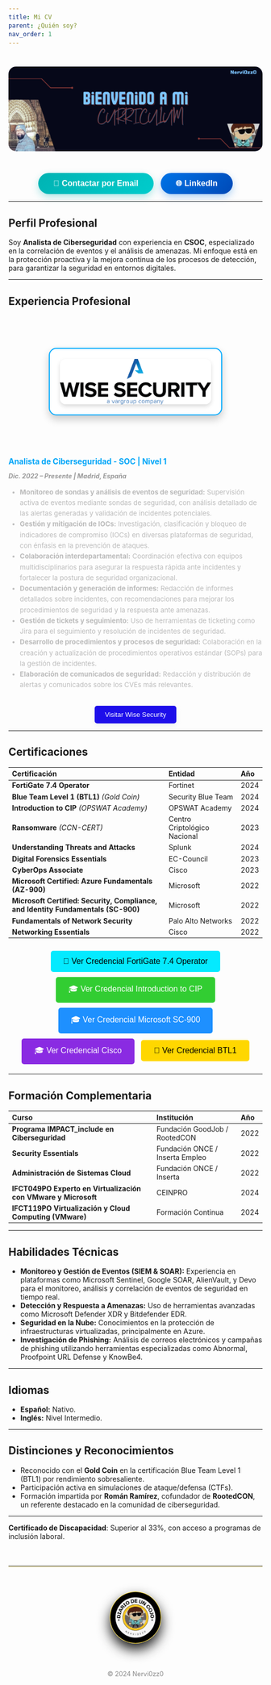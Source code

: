 ```yaml
---
title: Mi CV
parent: ¿Quién soy?
nav_order: 1
---
```


<div style="text-align: center; margin: 40px 0;">
  <img src="/assets/images/NERVCV.png" alt="Portada" style="max-width: 100%; height: auto; border-radius: 15px; box-shadow: none; transition: none;">
</div>



<div style="text-align: center; margin-top: 20px;">
  <span class="fs-3">
    <a href="mailto:jmiguel.htp@gmail.com" style="text-decoration: none;">
      <button class="btn" style="padding: 12px 30px; font-size: 16px; font-weight: bold; border-radius: 50px; border: none; background: linear-gradient(135deg, #00b3b3, #00cccc); color: white; transition: all 0.3s ease-in-out; box-shadow: 0 6px 15px rgba(0, 180, 180, 0.3); transform: scale(1); cursor: pointer;">
        📧 Contactar por Email
      </button>
    </a>
  </span>

  <span class="fs-3" style="margin-left: 10px;">
    <a href="https://www.linkedin.com/in/jmam84" target="_blank" style="text-decoration: none;">
      <button class="btn" style="padding: 12px 30px; font-size: 16px; font-weight: bold; border-radius: 50px; border: none; background: linear-gradient(135deg, #0073e6, #0049b7); color: white; transition: all 0.3s ease-in-out; box-shadow: 0 6px 15px rgba(0, 115, 230, 0.3); transform: scale(1); cursor: pointer;">
        🌐 LinkedIn
      </button>
    </a>
  </span>
</div>



---

## **Perfil Profesional**

Soy **Analista de Ciberseguridad** con experiencia en **CSOC**, especializado en la correlación de eventos y el análisis de amenazas. Mi enfoque está en la protección proactiva y la mejora continua de los procesos de detección, para garantizar la seguridad en entornos digitales.

---

## **Experiencia Profesional**

<div style="display: flex; align-items: center; margin-top: 40px; flex-wrap: wrap; justify-content: center; padding: 40px;">
  <div style="flex: 0 0 auto; margin-bottom: 20px; width: 100%; max-width: 300px; border: 2px solid #00aaff; padding: 20px; background-color: #ffffff; border-radius: 15px; box-shadow: 0 8px 16px rgba(0, 0, 0, 0.2); transition: transform 0.3s ease;">
    <img src="/assets/images/wise (1).png" alt="Logo Wise Security" style="max-width: 100%; display: block; margin: 0 auto; border-radius: 12px; box-shadow: 0 4px 8px rgba(0, 0, 0, 0.15); transition: transform 0.3s ease;">
  </div>




</div>
  <div style="flex: 1; min-width: 300px; color: #dcdcdc;">
    <h3 style="font-size: 1.1em; font-weight: bold; color:rgb(2, 166, 248); margin-bottom: 10px;">Analista de Ciberseguridad - SOC | Nivel 1</h3>
    <p style="font-style: italic; color: #999; font-size: 0.9em; margin-bottom: 5px;"><strong>Dic. 2022 – Presente | Madrid, España</strong></p>
    <ul style="font-size: 0.95em; line-height: 1.6; color: #bbb; margin-bottom: 15px;">
      <li><strong>Monitoreo de sondas y análisis de eventos de seguridad:</strong> Supervisión activa de eventos mediante sondas de seguridad, con análisis detallado de las alertas generadas y validación de incidentes potenciales.</li>
      <li><strong>Gestión y mitigación de IOCs:</strong> Investigación, clasificación y bloqueo de indicadores de compromiso (IOCs) en diversas plataformas de seguridad, con énfasis en la prevención de ataques.</li>
      <li><strong>Colaboración interdepartamental:</strong> Coordinación efectiva con equipos multidisciplinarios para asegurar la respuesta rápida ante incidentes y fortalecer la postura de seguridad organizacional.</li>
      <li><strong>Documentación y generación de informes:</strong> Redacción de informes detallados sobre incidentes, con recomendaciones para mejorar los procedimientos de seguridad y la respuesta ante amenazas.</li>
      <li><strong>Gestión de tickets y seguimiento:</strong> Uso de herramientas de ticketing como Jira para el seguimiento y resolución de incidentes de seguridad.</li>
      <li><strong>Desarrollo de procedimientos y procesos de seguridad:</strong> Colaboración en la creación y actualización de procedimientos operativos estándar (SOPs) para la gestión de incidentes.</li>
      <li><strong>Elaboración de comunicados de seguridad:</strong> Redacción y distribución de alertas y comunicados sobre los CVEs más relevantes.</li>
    </ul>
  </div>
</div>

<div style="margin-top: 30px; text-align: center;">
  <a href="https://www.wisesecurity.com/" target="_blank">
    <button type="button" name="button" class="btn" style="padding: 10px 20px; background-color:rgb(29, 14, 234); border: none; border-radius: 5px; color: white; font-size: 0.95em; cursor: pointer; transition: background-color 0.3s; box-shadow: 0 4px 10px rgba(228, 233, 239, 0.7);">
      Visitar Wise Security
    </button>
  </a>
</div>

---

## **Certificaciones**

| **Certificación**                                          | **Entidad**                     | **Año** |
|:-----------------------------------------------------------|:--------------------------------|:-------|
| **FortiGate 7.4 Operator**                                  | Fortinet                        | 2024   |
| **Blue Team Level 1 (BTL1)** *(Gold Coin)*                  | Security Blue Team              | 2024   |
| **Introduction to CIP** *(OPSWAT Academy)*                  | OPSWAT Academy                  | 2024   |
| **Ransomware** *(CCN-CERT)*                                 | Centro Criptológico Nacional    | 2023   |
| **Understanding Threats and Attacks**                       | Splunk                          | 2024   |
| **Digital Forensics Essentials**                            | EC-Council                      | 2023   |
| **CyberOps Associate**                                      | Cisco                           | 2023   |
| **Microsoft Certified: Azure Fundamentals (AZ-900)**        | Microsoft                       | 2022   |
| **Microsoft Certified: Security, Compliance, and Identity Fundamentals (SC-900)** | Microsoft | 2022 |
| **Fundamentals of Network Security**                        | Palo Alto Networks              | 2022   |
| **Networking Essentials**                                   | Cisco                           | 2022   |

<div style="text-align: center; margin-top: 20px;">
  <a href="https://www.credly.com/badges/a6308e7b-a79d-4e58-900e-b979c3c471d0/linked_in?t=smucyk" target="_blank" style="text-decoration: none;">
    <button style="background-color:rgb(4, 234, 255); color: black; padding: 12px 25px; border: none; border-radius: 5px; font-size: 16px; cursor: pointer; transition: transform 0.2s; margin: 5px;">
      🏅 Ver Credencial FortiGate 7.4 Operator
    </button>
  </a>
  <a href="https://www.credly.com/badges/69575ed1-3fda-40ae-921d-0a54caf0ef54/linked_in?t=so2ymd" target="_blank" style="text-decoration: none;">
    <button style="background-color: #32CD32; color: white; padding: 12px 25px; border: none; border-radius: 5px; font-size: 16px; cursor: pointer; transition: transform 0.2s; margin: 5px;">
      🎓 Ver Credencial Introduction to CIP
    </button>
  </a>
  <a href="https://www.credly.com/badges/69575ed1-3fda-40ae-921d-0a54caf0ef54/linked_in?t=so2ymd" target="_blank" style="text-decoration: none;">
    <button style="background-color: #1E90FF; color: white; padding: 12px 25px; border: none; border-radius: 5px; font-size: 16px; cursor: pointer; transition: transform 0.2s; margin: 5px;">
      🎓 Ver Credencial Microsoft SC-900
    </button>
  </a>
  <a href="https://www.credly.com/badges/40dcf7d6-b041-4d11-8912-26fd30847f18/linked_in?t=rfp0l6" target="_blank" style="text-decoration: none;">
    <button style="background-color: #8A2BE2; color: white; padding: 12px 25px; border: none; border-radius: 5px; font-size: 16px; cursor: pointer; transition: transform 0.2s; margin: 5px;">
      🎓 Ver Credencial Cisco
    </button>
  </a>
  <a href="https://www.credly.com/badges/1fdec1bb-6560-40c2-8ed0-660eeffa43cb/linked_in?t=slxoqk" target="_blank" style="text-decoration: none;">
    <button style="background-color: #FFD700; color: black; padding: 12px 25px; border: none; border-radius: 5px; font-size: 16px; cursor: pointer; transition: transform 0.2s; margin: 5px;">
      🏅 Ver Credencial BTL1
    </button>
  </a>
</div>

---

## **Formación Complementaria**

| **Curso**                                                  | **Institución**                    | **Año** |
|:-----------------------------------------------------------|:-----------------------------------|:-------|
| **Programa IMPACT_include en Ciberseguridad**               | Fundación GoodJob / RootedCON      | 2022   |
| **Security Essentials**                                     | Fundación ONCE / Inserta Empleo    | 2022   |
| **Administración de Sistemas Cloud**                       | Fundación ONCE / Inserta           | 2022   |
| **IFCT049PO Experto en Virtualización con VMware y Microsoft** | CEINPRO                           | 2024   |
| **IFCT119PO Virtualización y Cloud Computing (VMware)**    | Formación Continua                | 2024   |

---

## **Habilidades Técnicas**

- **Monitoreo y Gestión de Eventos (SIEM & SOAR):** Experiencia en plataformas como Microsoft Sentinel, Google SOAR, AlienVault, y Devo para el monitoreo, análisis y correlación de eventos de seguridad en tiempo real.
- **Detección y Respuesta a Amenazas:** Uso de herramientas avanzadas como Microsoft Defender XDR y Bitdefender EDR.
- **Seguridad en la Nube:** Conocimientos en la protección de infraestructuras virtualizadas, principalmente en Azure.
- **Investigación de Phishing:** Análisis de correos electrónicos y campañas de phishing utilizando herramientas especializadas como Abnormal, Proofpoint URL Defense y KnowBe4.

---

## **Idiomas**

- **Español:** Nativo.
- **Inglés:** Nivel Intermedio.

---

## **Distinciones y Reconocimientos**

- Reconocido con el **Gold Coin** en la certificación Blue Team Level 1 (BTL1) por rendimiento sobresaliente.
- Participación activa en simulaciones de ataque/defensa (CTFs).
- Formación impartida por **Román Ramírez**, cofundador de **RootedCON**, un referente destacado en la comunidad de ciberseguridad.

---

**Certificado de Discapacidad**: Superior al 33%, con acceso a programas de inclusión laboral.
<hr style="border: none; border-top: 1px solidrgb(255, 254, 248); margin: 50px 0; box-shadow: 0 1px 2px rgba(255, 215, 0, 0.6);">

<div style="text-align: center; margin: 50px auto;">
  <img src="/assets/images/cojo.png" alt="Firma" style="max-width: 20%; border-radius: 50%; border: 1px solid #FFD700; box-shadow: 0 12px 24px rgba(0, 0, 0, 0.9);">
</div>
<div style="text-align: center; margin-top: 40px;">
  <p style="font-size: 0.9em; color: #888;">© 2024 Nervi0zz0</p>
</div>